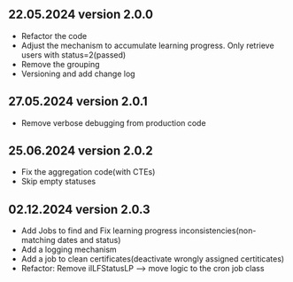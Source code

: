 ## 22.05.2024 version 2.0.0  
- Refactor the code  
- Adjust the mechanism to accumulate learning progress. Only retrieve users with status=2(passed)
- Remove the grouping
- Versioning and add change log

## 27.05.2024 version 2.0.1  
- Remove verbose debugging from production code

## 25.06.2024 version 2.0.2
- Fix the aggregation code(with CTEs)
- Skip empty statuses

## 02.12.2024 version 2.0.3
- Add Jobs to find and Fix learning progress inconsistencies(non-matching dates and status)
- Add a logging mechanism
- Add a job to clean certificates(deactivate wrongly assigned certiticates)
- Refactor: Remove ilLFStatusLP -->  move logic to the cron job class
